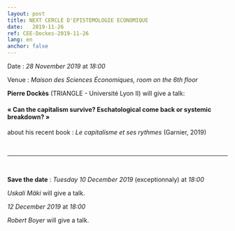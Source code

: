 ```yaml
---
layout: post
title: NEXT CERCLE D'EPISTEMOLOGIE ECONOMIQUE
date:   2019-11-26
ref: CEE-Dockes-2019-11-26
lang: en
anchor: false
---
```


<i class="fas fa-table"></i> Date : *28 November 2019* at *18:00*

<i class="fas fa-map-marked"></i> Venue : *Maison des Sciences Économiques, room on the 6th floor*

**Pierre Dockès** (TRIANGLE - Université Lyon II) will give a talk:

#### « Can the capitalism survive? Eschatological come back or systemic breakdown? »

about his recent book :  *Le capitalisme et ses rythmes* (Garnier, 2019)

<!--more-->

<br>
<hr />
<br>


**Save the date** : *Tuesday 10 December 2019* (exceptionnaly) at *18:00*

*Uskali Mäki* will give a talk.

*12 December 2019* at *18:00*

*Robert Boyer* will give a talk.


